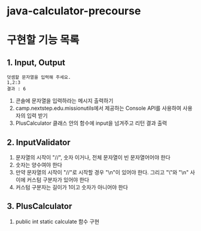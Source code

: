 # java-calculator-precourse

# 구현할 기능 목록

## 1. Input, Output

```
덧셈할 문자열을 입력해 주세요.
1,2:3
결과 : 6
```

1. 콘솔에 문자열을 입력하라는 메시지 출력하기
2. camp.nextstep.edu.missionutils에서 제공하는 Console API를 사용하여 사용자의 입력 받기
3. PlusCalculator 클래스 안의 함수에 input을 넘겨주고 리턴 결과 출력

## 2. InputValidator

1. 문자열의 시작이 "//", 숫자 이거나, 전체 문자열이 빈 문자열어어야 한다
2. 숫자는 양수여야 한다
3. 만약 문자열의 시작이 "//"로 시작할 경우 "\n"이 있어야 한다. 그리고 "\\"와 "\n" 사이에 커스텀 구분자가 있어야 한다 
4. 커스텀 구분자는 길이가 1이고 숫자가 아니어야 한다

## 3. PlusCalculator

1. public int static calculate 함수 구현

